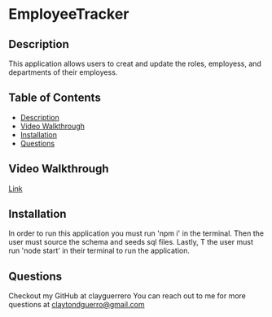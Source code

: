 # EmployeeTracker

## Description

This application allows users to creat and update the roles, employess, and departments of their employess.

## Table of Contents

- [Description](#Description)
- [Video Walkthrough](#video-walkthrough---httpsdrivegooglecomfiled1rzdsoo6x-rtdqtrb11tktm2i--p9yfciview)
- [Installation](#Installation)
- [Questions](#Questions)

## Video Walkthrough

[Link](https://drive.google.com/file/d/1rzdSoo6X-rtdqTrB11TkTM2i--p9YFCi/view)

## Installation

In order to run this application you must run 'npm i' in the terminal. Then the user must source the schema and seeds sql files. Lastly, T the user must run 'node start' in their terminal to run the application.

## Questions

Checkout my GitHub at clayguerrero
You can reach out to me for more questions at claytondguerro@gmail.com
